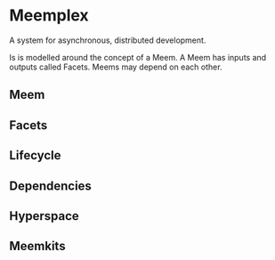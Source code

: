 Meemplex
========

A system for asynchronous, distributed development.

Is is modelled around the concept of a Meem.  A Meem has inputs and outputs called Facets.
Meems may depend on each other.

Meem
----

Facets
------

Lifecycle
---------

Dependencies
------------

Hyperspace
----------

Meemkits
--------
